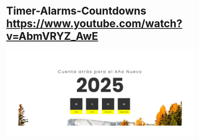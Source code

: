 # Timer-Alarms-Countdowns https://www.youtube.com/watch?v=AbmVRYZ_AwE
<p align="center">
  <img src="preview.png" alt="preview del proyecto"  max-width="1600">
</p>